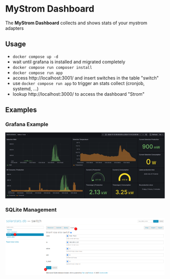# **MyStrom Dashboard**

The **MyStrom Dashboard** collects and shows stats of your mystrom adapters

## **Usage**

- `docker compose up -d`
- wait until grafana is installed and migrated completely
- `docker compose run composer install`
- `docker compose run app`
- access http://localhost:3001/ and insert switches in the table "switch"
- use `docker compose run app` to trigger an stats collect (cronjob, systemd, ...)
- lookup http://localhost:3000/ to access the dashboard "Strom"

## Examples

### Grafana Example
![Grafana Dashboard](./README/dashboard_solar.png?raw=true)

### SQLite Management
![SQLite Management](./README/sqlite-management.png?raw=true)
